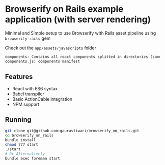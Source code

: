 # Browserify on Rails example application (with server rendering)
Minimal and Simple setup to use Browserify with Rails asset pipeline using `browserify-rails` gem

Check out the `app/assets/javascripts` folder
```bash
components: Contains all react components splitted in directories (same namespace as rails views)
components.js: components manifest
```
## Features
* React with ES6 syntax
* Babel transpiler
* Basic ActionCable integration
* NPM support

## Running
```bash
git clone git@github.com:gauravtiwari/browserify_on_rails.git
cd browserify_on_rails
bundle install
chmod 777 start
./start
# Or Alternatively
bundle exec foreman start
```
